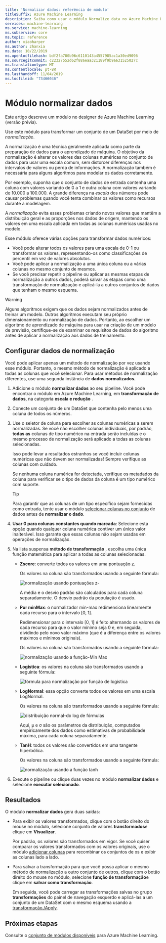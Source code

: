 ```yaml
---
title: 'Normalizar dados: referência de módulo'
titleSuffix: Azure Machine Learning
description: Saiba como usar o módulo Normalize data no Azure Machine Learning para transformar um conjunto de dados por meio da *normalização*.
services: machine-learning
ms.service: machine-learning
ms.subservice: core
ms.topic: reference
author: xiaoharper
ms.author: zhanxia
ms.date: 10/22/2019
ms.openlocfilehash: bdf2fa700b96c6110143a4557985ac1a30ed9096
ms.sourcegitcommit: c22327552d62f88aeaa321189f9b9a631525027c
ms.translationtype: MT
ms.contentlocale: pt-BR
ms.lasthandoff: 11/04/2019
ms.locfileid: "73466046"
---
```

# <a name="normalize-data-module"></a>Módulo normalizar dados

Este artigo descreve um módulo no designer de Azure Machine Learning (versão prévia).

Use este módulo para transformar um conjunto de um DataSet por meio de *normalização*.

A normalização é uma técnica geralmente aplicada como parte da preparação de dados para o aprendizado de máquina. O objetivo da normalização é alterar os valores das colunas numéricas no conjunto de dados para usar uma escala comum, sem distorcer diferenças nos intervalos de valores ou perda de informações. A normalização também é necessária para alguns algoritmos para modelar os dados corretamente.

Por exemplo, suponha que o conjunto de dados de entrada contenha uma coluna com valores variando de 0 a 1 e outra coluna com valores variando de 10.000 a 100.000. A grande diferença na *escala* dos números pode causar problemas quando você tenta combinar os valores como recursos durante a modelagem.

A *normalização* evita esses problemas criando novos valores que mantêm a distribuição geral e as proporções nos dados de origem, mantendo os valores em uma escala aplicada em todas as colunas numéricas usadas no modelo.

Esse módulo oferece várias opções para transformar dados numéricos:

- Você pode alterar todos os valores para uma escala de 0-1 ou transformar os valores, representando-os como classificações de percentil em vez de valores absolutos.
- Você pode aplicar a normalização a uma única coluna ou a várias colunas no mesmo conjunto de mesmos.
- Se você precisar repetir o pipeline ou aplicar as mesmas etapas de normalização a outros dados, poderá salvar as etapas como uma transformação de normalização e aplicá-la a outros conjuntos de dados que tenham o mesmo esquema.

> [!WARNING]
> Alguns algoritmos exigem que os dados sejam normalizados antes de treinar um modelo. Outros algoritmos executam seu próprio dimensionamento ou normalização de dados. Portanto, ao escolher um algoritmo de aprendizado de máquina para usar na criação de um modelo de previsão, certifique-se de examinar os requisitos de dados do algoritmo antes de aplicar a normalização aos dados de treinamento.

##  <a name="configure-normalize-data"></a>Configurar dados de normalização

Você pode aplicar apenas um método de normalização por vez usando esse módulo. Portanto, o mesmo método de normalização é aplicado a todas as colunas que você selecionar. Para usar métodos de normalização diferentes, use uma segunda instância de **dados normalizados**.

1. Adicione o módulo **normalizar dados** ao seu pipeline. Você pode encontrar o módulo em Azure Machine Learning, em **transformação de dados**, na categoria **escala e redução** .

2. Conecte um conjunto de um DataSet que contenha pelo menos uma coluna de todos os números.

3. Use o seletor de coluna para escolher as colunas numéricas a serem normalizadas. Se você não escolher colunas individuais, por padrão, **todas as** colunas de tipo numérico na entrada serão incluídas e o mesmo processo de normalização será aplicado a todas as colunas selecionadas. 

    Isso pode levar a resultados estranhos se você incluir colunas numéricas que não devem ser normalizadas! Sempre verifique as colunas com cuidado.

    Se nenhuma coluna numérica for detectada, verifique os metadados da coluna para verificar se o tipo de dados da coluna é um tipo numérico com suporte.

    > [!TIP]
    > Para garantir que as colunas de um tipo específico sejam fornecidas como entrada, tente usar o módulo [selecionar colunas no conjunto](./select-columns-in-dataset.md) de dados antes de **normalizar o dado**.

4. **Usar 0 para colunas constantes quando marcada**: Selecione esta opção quando qualquer coluna numérica contiver um único valor inalterável. Isso garante que essas colunas não sejam usadas em operações de normalização.

5. Na lista suspensa **método de transformação** , escolha uma única função matemática para aplicar a todas as colunas selecionadas. 
  
    - **Zscore**: converte todos os valores em uma pontuação z.
    
      Os valores na coluna são transformados usando a seguinte fórmula:  
  
      ![normalização usando pontuações z&#45;](media/module/aml-normalization-z-score.png)
  
      A média e o desvio padrão são calculados para cada coluna separadamente. O desvio padrão da população é usado.
  
    - **Por minMax**: o normalizador min-max redimensiona linearmente cada recurso para o intervalo [0, 1].
    
      Redimensionar para o intervalo [0, 1] é feito alternando os valores de cada recurso para que o valor mínimo seja 0 e, em seguida, dividindo pelo novo valor máximo (que é a diferença entre os valores máximos e mínimos originais).
      
      Os valores na coluna são transformados usando a seguinte fórmula:  
  
      ![normalização usando a função&#45;Min Max](media/module/aml-normalization-minmax.png "AML_normalization-por minMax")  
  
    - **Logística**: os valores na coluna são transformados usando a seguinte fórmula:

      ![fórmula para normalização por função de logística](media/module/aml-normalization-logistic.png "AML_normalization-logística")  
  
    - **LogNormal**: essa opção converte todos os valores em uma escala LogNormal.
  
      Os valores na coluna são transformados usando a seguinte fórmula:
  
      ![distribuição normal&#45;do log de fórmulas](media/module/aml-normalization-lognormal.png "AML_normalization-lognormal")
    
      Aqui, μ e σ são os parâmetros da distribuição, computados empiricamente dos dados como estimativas de probabilidade máxima, para cada coluna separadamente.  
  
    - **TanH**: todos os valores são convertidos em uma tangente hiperbólica.
    
      Os valores na coluna são transformados usando a seguinte fórmula:
    
      ![normalização usando a função tanh](media/module/aml-normalization-tanh.png "AML_normalization-tanh")

6. Execute o pipeline ou clique duas vezes no módulo **normalizar dados** e selecione **executar selecionado**. 

## <a name="results"></a>Resultados

O módulo **normalizar dados** gera duas saídas:

- Para exibir os valores transformados, clique com o botão direito do mouse no módulo, selecione conjunto de valores **transformados**e clique em **Visualizar**.

    Por padrão, os valores são transformados em vigor. Se você quiser comparar os valores transformados com os valores originais, use o módulo [adicionar colunas](./add-columns.md) para recombinar os conjuntos de os e exibir as colunas lado a lado.

- Para salvar a transformação para que você possa aplicar o mesmo método de normalização a outro conjunto de outros, clique com o botão direito do mouse no módulo, selecione **função de transformação**e clique em **salvar como transformação**.

    Em seguida, você pode carregar as transformações salvas no grupo **transformações** do painel de navegação esquerdo e aplicá-las a um conjunto de um DataSet com o mesmo esquema usando a [transformação./Apply](apply-transformation.md).  


## <a name="next-steps"></a>Próximas etapas

Consulte o [conjunto de módulos disponíveis](module-reference.md) para Azure Machine Learning. 